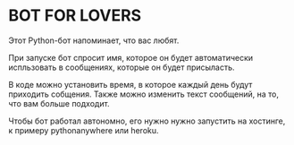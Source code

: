 # BOT FOR LOVERS

Этот Python-бот напоминает, что вас любят.

При запуске бот спросит имя, которое он будет автоматически испльзовать в сообщениях, которые он будет присыласть. 

В коде можно установить время, в которое каждый день будут приходить собщения. Также можно изменить текст сообщений, на то, что вам больше подходит.

Чтобы бот работал автономно, его нужно нужно запустить на хостинге, к примеру pythonanywhere или heroku.
